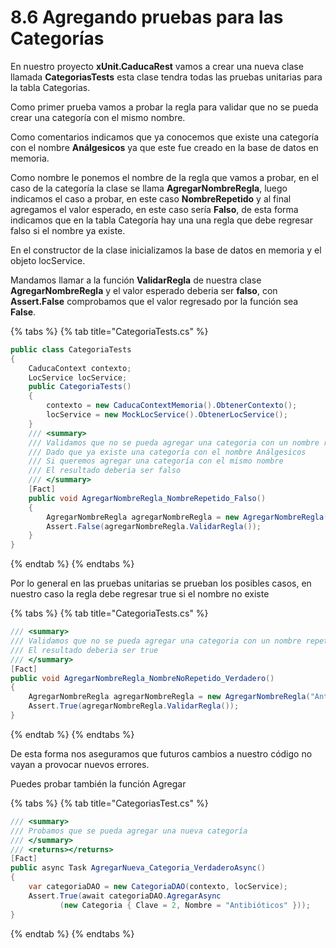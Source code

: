 # 8.6 Agregando pruebas para las Categorías

En nuestro proyecto **xUnit.CaducaRest** vamos a crear una nueva clase llamada **CategoriasTests** esta clase tendra todas las pruebas unitarias para la tabla Categorias.

Como primer prueba vamos a probar la regla para validar que no se pueda crear una categoría con el mismo nombre.

Como comentarios indicamos que ya conocemos que existe una categoría con el nombre **Análgesicos** ya que este fue creado en la base de datos en memoria.

Como nombre le ponemos el nombre de la regla que vamos a probar, en el caso de la categoría la clase se llama **AgregarNombreRegla**, luego indicamos el caso a probar, en este caso **NombreRepetido** y al final agregamos el valor esperado, en este caso sería **Falso**, de esta forma indicamos que en la tabla Categoría hay una una regla que debe regresar falso si el nombre ya existe.

En el constructor de la clase inicializamos la base de datos en memoria y el objeto locService.

Mandamos llamar a la función **ValidarRegla** de nuestra clase **AgregarNombreRegla** y el valor esperado deberia ser **falso**, con **Assert.False** comprobamos que el valor regresado por la función sea **False**.

{% tabs %}
{% tab title="CategoriaTests.cs" %}
```csharp
public class CategoriaTests
{
    CaducaContext contexto;
    LocService locService;
    public CategoriaTests()
    {
        contexto = new CaducaContextMemoria().ObtenerContexto();
        locService = new MockLocService().ObtenerLocService();
    }
    /// <summary>
    /// Validamos que no se pueda agregar una categoria con un nombre repetido
    /// Dado que ya existe una categoría con el nombre Análgesicos
    /// Si queremos agregar una categoría con el mismo nombre
    /// El resultado deberia ser falso
    /// </summary>
    [Fact]
    public void AgregarNombreRegla_NombreRepetido_Falso()
    {
        AgregarNombreRegla agregarNombreRegla = new AgregarNombreRegla("Análgesicos", contexto, locService);
        Assert.False(agregarNombreRegla.ValidarRegla());
    }
}
```
{% endtab %}
{% endtabs %}

Por lo general en las pruebas unitarias se prueban los posibles casos, en nuestro caso la regla debe regresar true si el nombre no existe

{% tabs %}
{% tab title="CategoriaTests.cs" %}
```csharp
/// <summary>
/// Validamos que no se pueda agregar una categoria con un nombre repetido
/// El resultado deberia ser true
/// </summary>
[Fact]
public void AgregarNombreRegla_NombreNoRepetido_Verdadero()
{
    AgregarNombreRegla agregarNombreRegla = new AgregarNombreRegla("Antibioticos", contexto, locService);
    Assert.True(agregarNombreRegla.ValidarRegla());
}
```
{% endtab %}
{% endtabs %}

De esta forma nos aseguramos que futuros cambios a nuestro código no vayan a provocar nuevos errores.

Puedes probar también la función Agregar

{% tabs %}
{% tab title="CategoriasTest.cs" %}
```csharp
/// <summary>
/// Probamos que se pueda agregar una nueva categoría
/// </summary>
/// <returns></returns>
[Fact]
public async Task AgregarNueva_Categoria_VerdaderoAsync()
{
    var categoriaDAO = new CategoriaDAO(contexto, locService);
    Assert.True(await categoriaDAO.AgregarAsync
           (new Categoria { Clave = 2, Nombre = "Antibióticos" }));
}
```
{% endtab %}
{% endtabs %}



